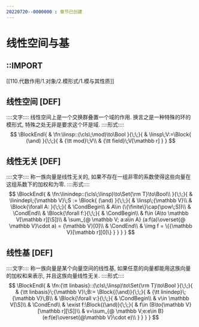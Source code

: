 ```yaml
---
20220720--0000000 : 章节已创建
---
```

# 线性空间与基

## ::IMPORT
[[110.代数作用/1.对象/2.模形式/1.模与其性质]]

## 线性空间 [DEF]
::::文字::::
线性空间上是一个交换群叠置一个域的作用. 换言之是一种特殊的环的模形式, 特殊之处无非是要求这个环是域. 
::::形式::::
$$
\BlockEndl{
    & \fn:\linsp::(\cls\;\mod)\to\Bool
}{\;\;}{
    & \linsp\;V:=\Block{
        (\and)
    }{\;\;}{
        & {\tt mod}\;V\\
        & {\tt field}\;V[\mathbb r]
    }
}
$$

## 线性无关 [DEF]
::::文字::::
称一族向量是线性无关的, 如果不存在一组非零的系数使得这些向量在这组系数下的加权和为零. 
::::形式::::
$$
\BlockEndl{
    & \fn:\linindep::(\cls\;\linsp)\to\Set{\rm T}\to\Bool\\
}{\;\;}{
    & \linindep\;{\mathbb V}\;S := \Block{
        (\and)
    }{\;\;}{
        & \linsp\;{\mathbb V}\\
        & \Block{\forall A: }{\;\;}{
            & \CondBegin\\
            & A\in (\{\finite\}\cap(\pow\;S))\\
            & \CondEnd\\
            & \Block{\forall f:}{\;\;}{
                & \CondBegin\\
                & f\in (A\to \mathbb V[\mathbb r][\S])\\
                & \sum_{@ \mathbb V; a:a\in A} (a:f(a)\overset{@ \mathbb V}\cdot a) = {\mathbb V}[0]\\
                & \CondEnd\\
                & \img f = \{{\mathbb V}[\mathbb r][0]\}
            }
        }
    }
}
$$

## 线性基 [DEF]
::::文字::::
称一族向量是某个向量空间的线性基, 如果任意的向量都能用这族向量的加权和来表示, 并且这族向量线性无关. 
::::形式::::
$$
\BlockEndl{
    & \fn:{\tt linbasis}::(\cls\;\linsp)\to\Set{\rm T}\to\Bool
}{\;\;}{
    & {\tt linbasis}\;{\mathbb V}\;B:=
    \Block{(\and)}{\;\;}{
        & {\tt linindep}\;{\mathbb V}\;B\\
        & \Block{\forall v:}{\;\;}{
            & \CondBegin\\
            & v\in \mathbb V[\S]\\
            & \CondEnd\\
            & \exist f:\Block{(\and)}{\;\;}{
                & f\in (B\to{\mathbb V}[\mathbb r][\S])\\
                & v=\sum_{@ \mathbb V;e:e\in B} (e:f(e)\overset{@\mathbb V}\cdot e)\\
            }
        }
    }
}
$$

